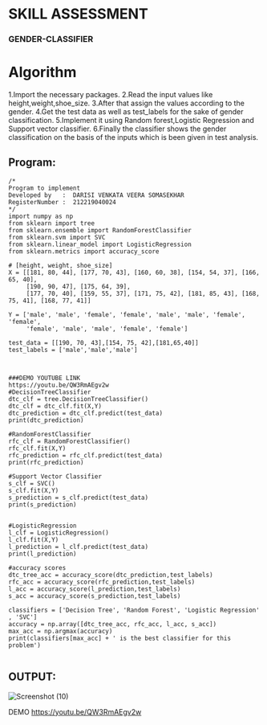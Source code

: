#                         SKILL ASSESSMENT
###                      GENDER-CLASSIFIER
# Algorithm
1.Import the necessary packages.
2.Read the input values like height,weight,shoe_size.
3.After that assign the values according to the gender.
4.Get the test data as well as test_labels for the sake of gender classification.
5.Implement it using Random forest,Logistic Regression and Support vector classifier.
6.Finally the classifier shows the gender classification on the basis of the inputs which is been given in test analysis.

## Program:
```
/*
Program to implement 
Developed by   :  DARISI VENKATA VEERA SOMASEKHAR
RegisterNumber :  212219040024
*/
import numpy as np
from sklearn import tree
from sklearn.ensemble import RandomForestClassifier
from sklearn.svm import SVC
from sklearn.linear_model import LogisticRegression
from sklearn.metrics import accuracy_score

# [height, weight, shoe_size]
X = [[181, 80, 44], [177, 70, 43], [160, 60, 38], [154, 54, 37], [166, 65, 40],
     [190, 90, 47], [175, 64, 39],
     [177, 70, 40], [159, 55, 37], [171, 75, 42], [181, 85, 43], [168, 75, 41], [168, 77, 41]]

Y = ['male', 'male', 'female', 'female', 'male', 'male', 'female', 'female',
     'female', 'male', 'male', 'female', 'female']

test_data = [[190, 70, 43],[154, 75, 42],[181,65,40]]
test_labels = ['male','male','male']



###DEMO YOUTUBE LINK
https://youtu.be/QW3RmAEgv2w
#DecisionTreeClassifier
dtc_clf = tree.DecisionTreeClassifier()
dtc_clf = dtc_clf.fit(X,Y)
dtc_prediction = dtc_clf.predict(test_data)
print(dtc_prediction)

#RandomForestClassifier
rfc_clf = RandomForestClassifier()
rfc_clf.fit(X,Y)
rfc_prediction = rfc_clf.predict(test_data)
print(rfc_prediction)

#Support Vector Classifier
s_clf = SVC()
s_clf.fit(X,Y)
s_prediction = s_clf.predict(test_data)
print(s_prediction)


#LogisticRegression
l_clf = LogisticRegression()
l_clf.fit(X,Y)
l_prediction = l_clf.predict(test_data)
print(l_prediction)

#accuracy scores
dtc_tree_acc = accuracy_score(dtc_prediction,test_labels)
rfc_acc = accuracy_score(rfc_prediction,test_labels)
l_acc = accuracy_score(l_prediction,test_labels)
s_acc = accuracy_score(s_prediction,test_labels)

classifiers = ['Decision Tree', 'Random Forest', 'Logistic Regression' , 'SVC']
accuracy = np.array([dtc_tree_acc, rfc_acc, l_acc, s_acc])
max_acc = np.argmax(accuracy)
print(classifiers[max_acc] + ' is the best classifier for this problem')


```

## OUTPUT:

![Screenshot (10)](https://user-images.githubusercontent.com/78737336/172795246-fd14b5f9-4ed6-43fc-9e69-ca78f8d5c797.png)

DEMO
https://youtu.be/QW3RmAEgv2w
